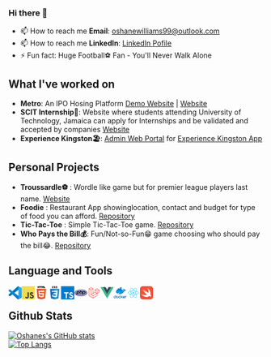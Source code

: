 ### Hi there 👋

- 📫 How to reach me **Email**: oshanewilliams99@outlook.com
- 📫 How to reach me **LinkedIn**: [LinkedIn Pofile](https://www.linkedin.com/in/oshane-williams-5384ab1a7/)
- ⚡ Fun fact: Huge Football⚽ Fan - You'll Never Walk Alone

## What I've worked on

- **Metro**: An IPO Hosing Platform <a href="https://metroipo.com/">Demo Website</a> |  <a href="https://app.metroipo.com/">Website</a>
- **SCIT Internship📖**: Website where students attending University of Technology, Jamaica can apply for Internships and be validated and accepted by companies    <a href="https://internship.utechsapna.com/">Website</a>
- **Experience Kingston🏖️**:  <a href="https://experiencekgn-portal.utechsapna.com/">Admin Web Portal</a> for <a href="https://play.google.com/store/apps/details?id=com.utech.sapna.expkgn">Experience Kingston App</a> 

## Personal Projects

- **Troussardle⚽** : Wordle like game but for premier league players last name. <a href="https://react-troussardle.vercel.app/">Website</a> 
- **Foodie** : Restaurant App showinglocation, contact and budget for type of food you can afford. <a href="https://github.com/CrypticHushane/restaurantApp">Repository</a> 
- **Tic-Tac-Toe** : Simple Tic-Tac-Toe game.  <a href="https://github.com/CrypticHushane/SwiftUI-Tic-Tac-Toe">Repository</a> 
- **Who Pays the Bill💰**: Fun/Not-so-Fun😁 game choosing who should pay the bill😂. <a href="https://github.com/CrypticHushane/WhoPaysTheBills">Repository</a> 

## Language and Tools

<img align="left" alt="Visual Studio Code" width="26px" src="https://raw.githubusercontent.com/github/explore/80688e429a7d4ef2fca1e82350fe8e3517d3494d/topics/visual-studio-code/visual-studio-code.png" />

<img align="left" alt="Javascript" width="26px" src="https://raw.githubusercontent.com/github/explore/80688e429a7d4ef2fca1e82350fe8e3517d3494d/topics/javascript/javascript.png" />

<img align="left" alt="Javascript" width="26px" src="https://raw.githubusercontent.com/github/explore/80688e429a7d4ef2fca1e82350fe8e3517d3494d/topics/html/html.png" />

<img align="left" alt="Javascript" width="26px" src="https://raw.githubusercontent.com/github/explore/80688e429a7d4ef2fca1e82350fe8e3517d3494d/topics/css/css.png" />

<img align="left" alt="Typescript" width="26px" src="https://raw.githubusercontent.com/github/explore/80688e429a7d4ef2fca1e82350fe8e3517d3494d/topics/typescript/typescript.png" />

<img align="left" alt="PHP " width="26px" src="https://raw.githubusercontent.com/github/explore/80688e429a7d4ef2fca1e82350fe8e3517d3494d/topics/php/php.png" />

<img align="left" alt="Laravel" width="26px" src="https://raw.githubusercontent.com/github/explore/80688e429a7d4ef2fca1e82350fe8e3517d3494d/topics/laravel/laravel.png" />

<img align="left" alt="Vue" width="26px" src="https://raw.githubusercontent.com/github/explore/80688e429a7d4ef2fca1e82350fe8e3517d3494d/topics/vue/vue.png" />

<img align="left" alt="Docker" width="26px" src="https://raw.githubusercontent.com/github/explore/80688e429a7d4ef2fca1e82350fe8e3517d3494d/topics/docker/docker.png" />

<img align="left" alt="React" width="26px" src="https://raw.githubusercontent.com/github/explore/80688e429a7d4ef2fca1e82350fe8e3517d3494d/topics/react/react.png" />

<img align="left" alt="Swift" width="26px" src="https://raw.githubusercontent.com/github/explore/80688e429a7d4ef2fca1e82350fe8e3517d3494d/topics/swift/swift.png" />
<br>

## Github Stats

[![Oshanes's GitHub stats](https://github-readme-stats.vercel.app/api?username=CrypticHushane)](https://github.com/anuraghazra/github-readme-stats)
<br>
[![Top Langs](https://github-readme-stats.vercel.app/api/top-langs/?username=CrypticHushane)](https://github.com/anuraghazra/github-readme-stats)
<!--
**CrypticHushane/CrypticHushane** is a ✨ _special_ ✨ repository because its `README.md` (this file) appears on your GitHub profile.

Here are some ideas to get you started:

- 🔭 I’m currently working on ...
- 🌱 I’m currently learning ...
- 👯 I’m looking to collaborate on ...
- 🤔 I’m looking for help with ...
- 💬 Ask me about ...
- 📫 How to reach me: ...
- 😄 Pronouns: ...
- ⚡ Fun fact: ...
-->
